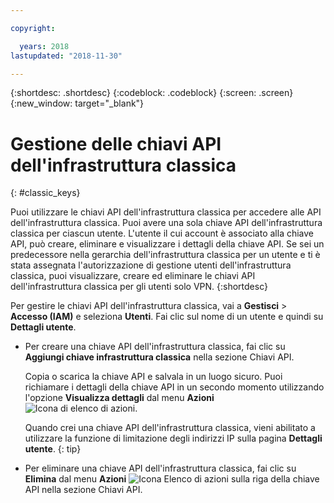 ```yaml
---

copyright:

  years: 2018
lastupdated: "2018-11-30"

---
```


{:shortdesc: .shortdesc}
{:codeblock: .codeblock}
{:screen: .screen}
{:new_window: target="_blank"}

# Gestione delle chiavi API dell'infrastruttura classica
{: #classic_keys}

Puoi utilizzare le chiavi API dell'infrastruttura classica per accedere alle API dell'infrastruttura classica. Puoi avere una sola chiave API dell'infrastruttura classica per ciascun utente. L'utente il cui account è associato alla chiave API, può creare, eliminare e visualizzare i dettagli della chiave API. Se sei un predecessore nella gerarchia dell'infrastruttura classica per un utente e ti è stata assegnata l'autorizzazione di gestione utenti dell'infrastruttura classica, puoi visualizzare, creare ed eliminare le chiavi API dell'infrastruttura classica per gli utenti solo VPN.
{:shortdesc}

Per gestire le chiavi API dell'infrastruttura classica, vai a **Gestisci** > **Accesso (IAM)** e seleziona **Utenti**. Fai clic sul nome di un utente e quindi su **Dettagli utente**.

  * Per creare una chiave API dell'infrastruttura classica, fai clic su **Aggiungi chiave infrastruttura classica** nella sezione Chiavi API.

     Copia o scarica la chiave API e salvala in un luogo sicuro. Puoi richiamare i dettagli della chiave API in un secondo momento utilizzando l'opzione **Visualizza dettagli** dal menu **Azioni** ![Icona di elenco di azioni](../icons/action-menu-icon.svg).

     Quando crei una chiave API dell'infrastruttura classica, vieni abilitato a utilizzare la funzione di limitazione degli indirizzi IP sulla pagina **Dettagli utente**.
     {: tip}

  * Per eliminare una chiave API dell'infrastruttura classica, fai clic su **Elimina** dal menu **Azioni** ![Icona Elenco di azioni](../icons/action-menu-icon.svg) sulla riga della chiave API nella sezione Chiavi API.

